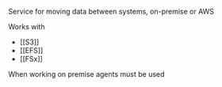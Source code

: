 
Service for moving data between systems, on-premise or AWS

Works with
- [[S3]]
- [[EFS]]
- [[FSx]]

When working on premise agents must be used